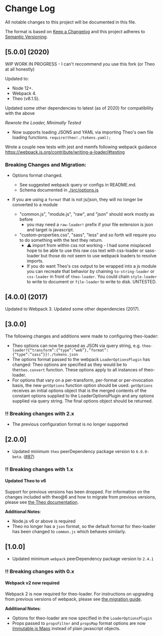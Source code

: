 # Change Log
All notable changes to this project will be documented in this file.

The format is based on [Keep a Changelog](http://keepachangelog.com/)
and this project adheres to [Semantic Versioning](http://semver.org/).

## [5.0.0] (2020)

WIP WORK IN PROGRESS - I can't reccommend you use this fork (or Theo at all honestly)

Updated to:
- Node 12+.
- Webpack 4.
- Theo (v8.1.5).

Updated some other dependencies to latest (as of 2020)
for compatibility with the above

*Rewrote the Loader, Minimally Tested*
- Now supports loading JSON5 and YAML via importing Theo's own file loading functions. `require(theo!./tokens.yaml);`

Wrote a couple new tests with jest and memfs following webpack guidance https://webpack.js.org/contribute/writing-a-loader/#testing

### Breaking Changes and Migration:

- Options format changed.
  - See suggested webpack query or configs in README.md.
  - Schema documented in [./src/options.js]()

- If you are using a `format` that is not js/json,
  they will no longer be converted to a module
  - "common.js", "module.js", "raw", and "json" should work mostly as before
    - you may need a `raw-loader!` prefix if your file extension is json and target is javascript.
  - "custom-properties.css", "sass", "less" and so forth
    will require you to do something with the text they return.
    - ⚠️ import from within css not working - I had some misplaced hope
      to be able to use this raw css text with css-loader or sass-loader
      but those do not seem to use webpack loaders to resolve imports.
    - If you do want Theo's css output to be wrapped into a js
      module you can recreate that behavior by
      chaining `to-string-loader` or `css-loader` in front of `theo-loader`. You could chain `style-loader` to write to document or `file-loader` to write to disk. UNTESTED.

## [4.0.0] (2017)

Updated to Webpack 3.
Updated some other dependencies (2017).

## [3.0.0]

The following changes and additions were made to configuring theo-loader:

- Theo options can now be passed as JSON via query string, e.g. `theo-loader?{“transform”:{“type”:”web”},”format”:{“type”:”sass”}}!./tokens.json`
- The options format passed to the webpack `LoaderOptionsPlugin` has changed: Theo options are specified as they would be to the`theo.convert` function. These options apply to all instances of theo-loader.
- For options that vary on a per-transform, per-format or per-invocation basis, the new `getOptions` function option should be used. `getOptions` receives an initial options object that is the merged contents of the constant options supplied to the LoaderOptionsPlugin and any options supplied via query string. The final options object should be returned.

### :bangbang: Breaking changes with 2.x

- The previous configuration format is no longer supported

## [2.0.0]

- Updated minimum `theo` peerDependency package version to `6.0.0-beta`. ([#87](https://github.com/Autodesk/theo-loader/issues/87))

### :bangbang: Breaking changes with 1.x

#### Updated Theo to v6

Support for previous versions has been dropped. For information on the changes included with theo@6 and how to migrate from previous versions, please see [the Theo documentation](https://raw.githubusercontent.com/salesforce-ux/theo).

**Additional Notes**:

- Node.js v6 or above is required
- Theo no longer has a `json` format, so the default format for theo-loader has been changed to `common.js` which behaves similarly.

## [1.0.0]

- Updated minimum `webpack` peerDependency package version to `2.4.1`

### :bangbang: Breaking changes with 0.x

#### Webpack v2 now required

Webpack 2 is now required for theo-loader. For instructions on upgrading from previous versions of webpack, please see [the migration guide](https://webpack.js.org/guides/migrating/).

**Additional Notes**:

- Options for theo-loader are now specified in the `LoaderOptionsPlugin`
- Props passed to `propsFilter` and `propsMap` format options are now [Immutable.js Maps](https://facebook.github.io/immutable-js/docs/#/Map) instead of plain javascript objects.
